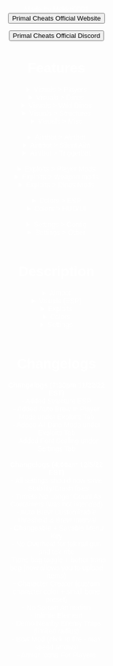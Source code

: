 <!DOCTYPE html>
<html>
<head>
  <title>Primal</title>
  <style>
    body {
      background-image: url(https://4kwallpapers.com/images/walls/thumbs_3t/5889.jpg);
      background-size: cover;
      color: #fff;
      font-family: sans-serif;
      margin: 0;
      padding: 0;
    }
    .transparent-rectangle {
      background-color: rgba(255,255,255,0);
      width: 40%;
      height: 1200px;
      margin: 0 auto;
      text-align: center;
      padding: 20px;
    }
  </style>
</head>
<body>
  <div class="transparent-rectangle">
    Made by Mekk#0001
<form action="https://primalcheats.pro">
<input type="submit" value="Primal Cheats Official Website"/>
</form>
<form action="https://discord.gg/primalcheats">
<input type="submit" value="Primal Cheats Official Discord"/>
</form>
<h1 id="features">Features</h1>
<details>
<summary>Visuals > Players</summary>
&emsp;&emsp;Enemy Players
<br>&emsp;&emsp;Tribe Players
<br>&emsp;&emsp;Allied Players
<br>&emsp;&emsp;Sleeping Players
<br>&emsp;&emsp;Player Corpse
<br>
<br>
</details>

<details>
<summary>Visuals > Dinos</summary>
&emsp;&emsp;Enemy Dinos
<br>&emsp;&emsp;Tribe Dinos
<br>&emsp;&emsp;Allied Dinos
<br>&emsp;&emsp;Tamed Dino Corpse
<br>
<br>
</details>

<details>
<summary>Visuals > Wild Dinos</summary>
&emsp;&emsp;Wild Dinos
<br>&emsp;&emsp;Wild Dino Corpse
<br>
<br>
</details>

<details>
<summary>Visuals > Structures</summary>
&emsp;&emsp;Turrets
<br>&emsp;&emsp;Structures
<br>
<br>
</details>

<details>
<summary>Visuals > Misc</summary>
&emsp;&emsp;HUD
<br>
</details>

<br>

<details>
<summary>Aimbot > Aimbot</summary>
&emsp;&emsp;Enabled
<br>&emsp;&emsp;Visible Check
<br>&emsp;&emsp;Target Sleepers
<br>&emsp;&emsp;Target Tribe
<br>&emsp;&emsp;Aim Bone
<br>&emsp;&emsp;&emsp;Head, Chest, Hands, Legs, Feet, Random
<br>
<br>
</details>

<details>
<summary>Aimbot > Silent Aim</summary>
&emsp;&emsp;Enabled
<br>&emsp;&emsp;Use Keybind
<br>&emsp;&emsp;Target Sleepers
<br>&emsp;&emsp;Use FOV
<br>&emsp;&emsp;Target Tribe
<br>&emsp;&emsp;Aim Bone
<br>&emsp;&emsp;&emsp;Head, Chest, Hands, Legs, Feet, Random
<br>
<br>
</details>

<details>
<summary>Aimbot > Triggerbot</summary>
&emsp;&emsp;Enabled
<br>&emsp;&emsp;Use Keybind
<br>&emsp;&emsp;Target Sleepers
<br>&emsp;&emsp;Target Tribe
<br>&emsp;&emsp;Rapid
<br>&emsp;&emsp;Ignore Shield
<br>
</details>

<br>

<details>
<summary>Exploits > Player Mods</summary>
&emsp;&emsp;Enabled
<br>&emsp;&emsp;Unlock Note
<br>&emsp;&emsp;Unlock Engrams
<br>&emsp;&emsp;Long Arms
<br>&emsp;&emsp;Transmitter Bag
<br>&emsp;&emsp;Infinite Element
<br>&emsp;&emsp;Demolish Traps
<br>&emsp;&emsp;Auto Loot
<br>&emsp;&emsp;Air Stuck
<br>&emsp;&emsp;Ghost Mode
<br>&emsp;&emsp;Speed
<br>&emsp;&emsp;Gamertag Spoofer
<br>&emsp;&emsp;Auto Flak
<br>&emsp;&emsp;Auto Med Brew
<br>&emsp;&emsp;Character Creator
<br>&emsp;&emsp;&emsp;Small Bone Preset
<br>&emsp;&emsp;&emsp;Override Color
<br>&emsp;&emsp;No Spawn Animation
<br>
<br>
</details>

<details>
<summary>Exploits > Weapon mods</summary>
&emsp;&emsp;Enabled
<br>&emsp;&emsp;No Sway
<br>&emsp;&emsp;No Shake
<br>&emsp;&emsp;No Spread
<br>&emsp;&emsp;No Unequip
<br>&emsp;&emsp;No Overheat
<br>&emsp;&emsp;Bow Mod
<br>&emsp;&emsp;Instant Scope
<br>&emsp;&emsp;Spyglass
<br>&emsp;&emsp;Rapidfire
<br>&emsp;&emsp;Tek Punch
<br>&emsp;&emsp;Weapon Skins
<br>
<br>
</details>

<details>
<summary>Exploits > Dinos Mods</summary>
&emsp;&emsp;Enabled
<br>&emsp;&emsp;Instant Turn
<br>&emsp;&emsp;Backward Movement
<br>&emsp;&emsp;Strafe move
<br>&emsp;&emsp;Forcemount
<br>&emsp;&emsp;Auto Remount
<br>&emsp;&emsp;Speed
<br>
</details>

<br>

<details>
<summary>Colors > ESP</summary>
&emsp;&emsp;Players
<br>&emsp;&emsp;Dinos
<br>&emsp;&emsp;Structures
<br>
<br>
</details>

<details>
<summary>Colors > HUD/UI</summary>
&emsp;&emsp;Logo Hue
<br>&emsp;&emsp;Base Color
<br>&emsp;&emsp;Highlight Color
<br>&emsp;&emsp;Text Color #1
<br>&emsp;&emsp;Text Color #2
<br>&emsp;&emsp;Crosshair/Aim FOV
<br>
</details>

<br>

<details>
<summary>Settings > Config</summary>
&emsp;&emsp;Save
<br>&emsp;&emsp;Load
<br>&emsp;&emsp;Menu Key
<br>
<br>
</details>

<details>
<summary> Settings > Other</summary>
&emsp;&emsp;Chams
<br>&emsp;&emsp;&emsp;Wireframe Override
<br>&emsp;&emsp;&emsp;Opacity Sliders
<br>&emsp;&emsp;Font Scale
<br>&emsp;&emsp;&emsp;Font Scale Sliders
<br>
</details>
<br>
<h1 id="description">Description</h1>
<details>
<summary>Aimbot</summary>
<strong>Aimbot:</strong> Locks onto a player inside of your aim fov when a key is pressed
  
<br><strong>Silent Aim:</strong> Automatically hits players inside of your aim fov, even if you aren't looking directly at them
  
<br><strong>Triggerbot:</strong> Automatically shoots when the crosshair is over a player
<br>
<br>
</details>

<details>
<summary>Visuals (ESP)</summary>
<strong>Player Visuals:</strong> Shows enemies gamertags, names, tribe names, weapons, distance, and stats through walls
  
<br><strong>Tamed Dino Visuals;</strong> Shows tamed dino's names, tribe names, distance and stats through walls
  
<br><strong>Wild Dinos Visuals:</strong> Shows wild dino's names, distance and stats through walls
  
<br><strong>Turret Visuals:</strong> Shows name, distance and tribe name through walls
  
<br><strong>Container Visuals:</strong> Shows name, distance, owner and tribe name through walls
  
<br><strong>HUD Visuals:</strong> Toggles what things someone would like to have on their screen while playing, such as a crosshair, the aim fov, a line to the nearest target that is inside the aim fov and a radar
<br>
<br>
</details>

<details>
<summary>Exploits</summary>
  
<strong>Unlock Notes:</strong> Unlocks most explorer notes

<br><strong>Unlock Engrams:</strong> Unlocks engrams but you can only craft them and not be able to use the items that you crafted

<br><strong>Long Arms:</strong> Longer range for picking up items such as item caches, and longer range for access inventories

<br><strong>Transmitter Bag:</strong> Allows the player to drop a bag on the ground, and use it like a transmitter. The player can upload/download items, upload/download dinos but not use the bag to transfer onto a different server

<br><strong>Infinite Element:</strong> Infinitely fills your tek suit with element, even if there is no element in the player&#39;s inventory

<br><strong>Demolish Traps:</strong> Demolishes all bear traps in a certain area

<br><strong>Auto Loot:</strong> Automatically picks up all item caches and takes all items from dead/sleeping bodies while holding the keybind

<br><strong>Air Stuck:</strong> Freezes your character movement and/or your mounted dino movement

<br><strong>Ghost Mode:</strong> Allows a player to fly through walls and scout bases (Client Sided Only)

<br><strong>Player Speed:</strong> Makes your character run super fast

<br><strong>Gamertag Spoofer:</strong> Changes your gamertag (Must specify what you want the gamertag to be on the menu or it won't work)

<br><strong>Auto Armor:</strong> Automatically swaps equiped armor around

<br><strong>Auto Brew:</strong> Automatically drinks med brews from your inventory

<br><strong>Character Creator:</strong> Has a preset to make the character as small as possible, as well as being able to change the color of the characters skin to colors that are not avaliable in the Create a character menu

<br><strong>No Spawn Animation:</strong> Removes the animation when the player spawns in, allowing them to move straight away

<br><strong>No Sway:</strong> Removes the swaying of the scope when aiming down sights

<br><strong>No Shake:</strong> Removes the recoil of any gun

<br><strong>No Spread:</strong> Stops shotgun bullets from spreading in different directions

<br><strong>No Unequip:</strong> Stops items from being put away when accessing an inventory

<br><strong>No Overheat:</strong> Tek Rifle and Tek Railgun don&#39;t overheat

<br><strong>Bow Mod:</strong> Tek Bow instantly fire at top speed

<br><strong>Insta Scope:</strong> Instantly scopes in, instead of having a small delay

<br><strong>Spyglass:</strong> Weapons act as spyglasses

<br><strong>Rapid Fire:</strong> Weapon fires bullets extremely fast

<br><strong>Infinite Tek Punch:</strong> When pressing a keybind, it makes the character tek punch no matter what the player is holding

<br><strong>Client Skins:</strong> Client sided skins for weapons (Like gun camos in Call Of Duty but client side)

<br><strong>Instant Turn:</strong> Instantly turns the dino that you are riding

<br><strong>Backwards Movement:</strong> Allows any dino to move backwards at a sprinting speed

<br><strong>Strafe Move:</strong> Allows any dino the move left and right like a Griffin or Tapejara can

<br><strong>Force Mount:</strong> Force your player to mount any tribe dino within a limited range

<br><strong>Auto Remount:</strong> Automatically remounts your player onto a dino

<br><strong>Dino Speed:</strong> Makes your dino run super fast
<br>
<br>
</details>

<details>
<summary>Colors</summary>
<strong>ESP Colors:</strong> Changeable colors for all the different types of ESP

<br><strong>HUD/UI Colors:</strong> Changeable colors for the logo, base color, highlight color, text color 1 and 2, and the crosshair/aim fov color
<br>
<br>
</details>

<details>
<summary>Settings</summary>
<strong>Save:</strong> Saves the current config into &quot;C:\Users\usename\AppData\Local\Packages\StudioWildcard.4558480580BB9_1w2mm55455e38\LocalState\Saved\UWPConfig\UWP\AC\PrimalConfig.json&quot;
<br>
<br><strong>Load:</strong> Loads PrimalConfig.json from &quot;C:\Users\username\AppData\Local\Packages\StudioWildcard.4558480580BB9_1w2mm55455e38\LocalState\Saved\UWPConfig\UWP\AC&quot;
<br>
<br><strong>Menu Key:</strong> Changeable menu key
<br>
<br><strong>Chams Opacity:</strong> Changeable opacity for all types of Chams
<br>
<br><strong>Font Scales:</strong> Changeable font sizes for all types of ESP
<br>
<br>
</details>
<br>
<h1 id="changelogs">Changelogs</h1>
<strong>Changelogs (7:30pm 11/22/22 EST)</strong>
<br> - Added Structure ESP
<br> - Added Auto Brew in Player Mods under Exploits Tab
<br> - Added All Dino Mods under Exploits Tab
<br> - Added Font Scaling under Settings Tab
<br>
<br><strong>Changelogs (4:00am 12/5/22 EST)</strong>
<br> - All settings should now save
<br> - Stability/Crash fixes
<br> - Turrets No Longer Count As Containers (was not intended)
<br> - Auto Brew Customizable Threshold & Brew Interval
<br> - Changeable + Savable Menu Key
<br> - No Overheat for tek rail gun and tek rifle
<br> - Trans bag toggle + better trans bag (now allows you to upload items)
<br> - Character Creator (custom character color + small bone preset)
<br> - No Spawn Animation
<br> - Infinite Element
<br> - Demo Nearby Enemy Traps (limited radius)
<br> - Bow Mod (click to fire - max speed arrows)
<br> - Armor Icons For Players

  </div>
</body>
</html>
